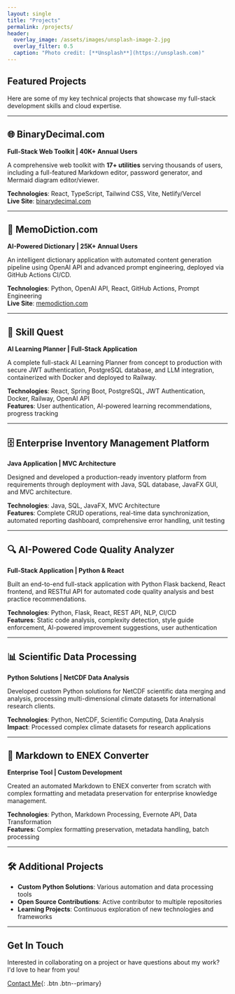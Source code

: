 ```yaml
---
layout: single
title: "Projects"
permalink: /projects/
header:
  overlay_image: /assets/images/unsplash-image-2.jpg
  overlay_filter: 0.5
  caption: "Photo credit: [**Unsplash**](https://unsplash.com)"
---
```


## Featured Projects

Here are some of my key technical projects that showcase my full-stack development skills and cloud expertise.

---

## 🌐 BinaryDecimal.com
**Full-Stack Web Toolkit | 40K+ Annual Users**

A comprehensive web toolkit with **17+ utilities** serving thousands of users, including a full-featured Markdown editor, password generator, and Mermaid diagram editor/viewer.

**Technologies**: React, TypeScript, Tailwind CSS, Vite, Netlify/Vercel  
**Live Site**: [binarydecimal.com](https://binarydecimal.com)

---

## 🤖 MemoDiction.com
**AI-Powered Dictionary | 25K+ Annual Users**

An intelligent dictionary application with automated content generation pipeline using OpenAI API and advanced prompt engineering, deployed via GitHub Actions CI/CD.

**Technologies**: Python, OpenAI API, React, GitHub Actions, Prompt Engineering  
**Live Site**: [memodiction.com](https://memodiction.com)

---

## 🎯 Skill Quest
**AI Learning Planner | Full-Stack Application**

A complete full-stack AI Learning Planner from concept to production with secure JWT authentication, PostgreSQL database, and LLM integration, containerized with Docker and deployed to Railway.

**Technologies**: React, Spring Boot, PostgreSQL, JWT Authentication, Docker, Railway, OpenAI API  
**Features**: User authentication, AI-powered learning recommendations, progress tracking

---

## 🗄️ Enterprise Inventory Management Platform
**Java Application | MVC Architecture**

Designed and developed a production-ready inventory platform from requirements through deployment with Java, SQL database, JavaFX GUI, and MVC architecture.

**Technologies**: Java, SQL, JavaFX, MVC Architecture  
**Features**: Complete CRUD operations, real-time data synchronization, automated reporting dashboard, comprehensive error handling, unit testing

---

## 🔍 AI-Powered Code Quality Analyzer
**Full-Stack Application | Python & React**

Built an end-to-end full-stack application with Python Flask backend, React frontend, and RESTful API for automated code quality analysis and best practice recommendations.

**Technologies**: Python, Flask, React, REST API, NLP, CI/CD  
**Features**: Static code analysis, complexity detection, style guide enforcement, AI-powered improvement suggestions, user authentication

---

## 📊 Scientific Data Processing
**Python Solutions | NetCDF Data Analysis**

Developed custom Python solutions for NetCDF scientific data merging and analysis, processing multi-dimensional climate datasets for international research clients.

**Technologies**: Python, NetCDF, Scientific Computing, Data Analysis  
**Impact**: Processed complex climate datasets for research applications

---

## 📝 Markdown to ENEX Converter
**Enterprise Tool | Custom Development**

Created an automated Markdown to ENEX converter from scratch with complex formatting and metadata preservation for enterprise knowledge management.

**Technologies**: Python, Markdown Processing, Evernote API, Data Transformation  
**Features**: Complex formatting preservation, metadata handling, batch processing

---

## 🛠️ Additional Projects

- **Custom Python Solutions**: Various automation and data processing tools
- **Open Source Contributions**: Active contributor to multiple repositories
- **Learning Projects**: Continuous exploration of new technologies and frameworks

---

## Get In Touch

Interested in collaborating on a project or have questions about my work? I'd love to hear from you!

[Contact Me](/about/){: .btn .btn--primary}
